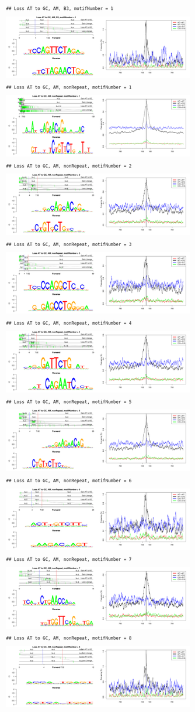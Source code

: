 

```
## Loss AT to GC, AM, B3, motifNumber = 1
```

![plot of chunk motifPValues](figure/motifPValues-1.png) 

```
## Loss AT to GC, AM, nonRepeat, motifNumber = 1
```

![plot of chunk motifPValues](figure/motifPValues-2.png) 

```
## Loss AT to GC, AM, nonRepeat, motifNumber = 2
```

![plot of chunk motifPValues](figure/motifPValues-3.png) 

```
## Loss AT to GC, AM, nonRepeat, motifNumber = 3
```

![plot of chunk motifPValues](figure/motifPValues-4.png) 

```
## Loss AT to GC, AM, nonRepeat, motifNumber = 4
```

![plot of chunk motifPValues](figure/motifPValues-5.png) 

```
## Loss AT to GC, AM, nonRepeat, motifNumber = 5
```

![plot of chunk motifPValues](figure/motifPValues-6.png) 

```
## Loss AT to GC, AM, nonRepeat, motifNumber = 6
```

![plot of chunk motifPValues](figure/motifPValues-7.png) 

```
## Loss AT to GC, AM, nonRepeat, motifNumber = 7
```

![plot of chunk motifPValues](figure/motifPValues-8.png) 

```
## Loss AT to GC, AM, nonRepeat, motifNumber = 8
```

![plot of chunk motifPValues](figure/motifPValues-9.png) 
  

